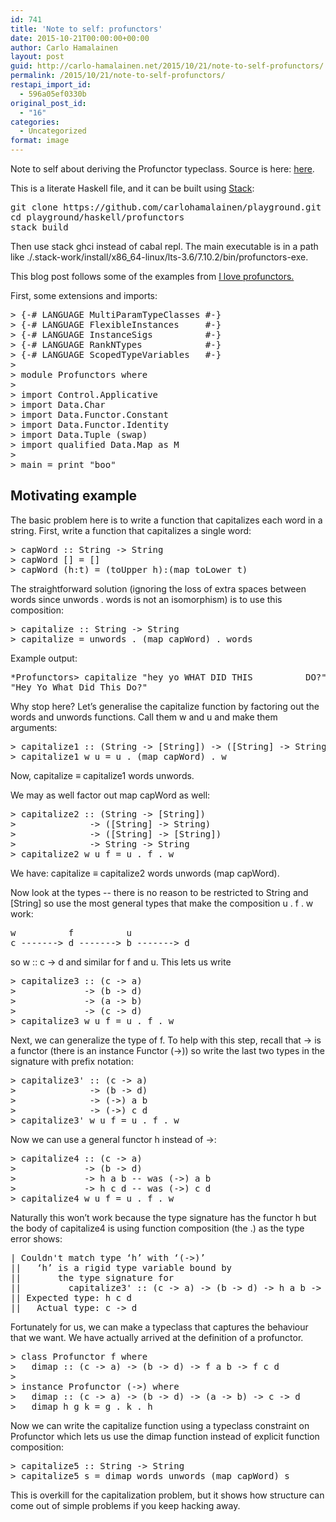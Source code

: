 ```yaml
---
id: 741
title: 'Note to self: profunctors'
date: 2015-10-21T00:00:00+00:00
author: Carlo Hamalainen
layout: post
guid: http://carlo-hamalainen.net/2015/10/21/note-to-self-profunctors/
permalink: /2015/10/21/note-to-self-profunctors/
restapi_import_id:
  - 596a05ef0330b
original_post_id:
  - "16"
categories:
  - Uncategorized
format: image
---
```

Note to self about deriving the Profunctor typeclass. Source is here: [here](https://github.com/carlohamalainen/playground/tree/master/haskell/profunctors).

This is a literate Haskell file, and it can be built using [Stack](https://github.com/commercialhaskell/stack): 

<pre>git clone https://github.com/carlohamalainen/playground.git
cd playground/haskell/profunctors
stack build
</pre>

Then use stack ghci instead of cabal repl. The main executable is in a path like ./.stack-work/install/x86_64-linux/lts-3.6/7.10.2/bin/profunctors-exe.

This blog post follows some of the examples from [I love profunctors.](https://www.fpcomplete.com/user/liyang/profunctors) 

First, some extensions and imports: 

<pre>> {-# LANGUAGE MultiParamTypeClasses #-}
> {-# LANGUAGE FlexibleInstances     #-}
> {-# LANGUAGE InstanceSigs          #-}
> {-# LANGUAGE RankNTypes            #-}
> {-# LANGUAGE ScopedTypeVariables   #-}
>
> module Profunctors where
>
> import Control.Applicative
> import Data.Char
> import Data.Functor.Constant
> import Data.Functor.Identity
> import Data.Tuple (swap)
> import qualified Data.Map as M
>
> main = print "boo"
</pre>

## Motivating example 

The basic problem here is to write a function that capitalizes each word in a string. First, write a function that capitalizes a single word: 

<pre>> capWord :: String -> String
> capWord [] = []
> capWord (h:t) = (toUpper h):(map toLower t)
</pre>

The straightforward solution (ignoring the loss of extra spaces between words since unwords . words is not an isomorphism) is to use this composition: 

<pre>> capitalize :: String -> String
> capitalize = unwords . (map capWord) . words
</pre>

Example output: 

<pre>*Profunctors> capitalize "hey yo WHAT DID THIS          DO?"
"Hey Yo What Did This Do?"
</pre>

Why stop here? Let’s generalise the capitalize function by factoring out the words and unwords functions. Call them w and u and make them arguments:

<pre>> capitalize1 :: (String -> [String]) -> ([String] -> String) -> String -> String
> capitalize1 w u = u . (map capWord) . w
</pre>

Now, capitalize ≡ capitalize1 words unwords.

We may as well factor out map capWord as well: 

<pre>> capitalize2 :: (String -> [String])
>              -> ([String] -> String)
>              -> ([String] -> [String])
>              -> String -> String
> capitalize2 w u f = u . f . w
</pre>

We have: capitalize ≡ capitalize2 words unwords (map capWord).

Now look at the types -- there is no reason to be restricted to String and [String] so use the most general types that make the composition u . f . w work: 

<pre>w          f          u
c -------> d -------> b -------> d
</pre>

so w :: c -> d and similar for f and u. This lets us write 

<pre>> capitalize3 :: (c -> a)
>             -> (b -> d)
>             -> (a -> b)
>             -> (c -> d)
> capitalize3 w u f = u . f . w
</pre>

Next, we can generalize the type of f. To help with this step, recall that -> is a functor (there is an instance Functor (->)) so write the last two types in the signature with prefix notation: 

<pre>> capitalize3' :: (c -> a)
>              -> (b -> d)
>              -> (->) a b
>              -> (->) c d
> capitalize3' w u f = u . f . w
</pre>

Now we can use a general functor h instead of ->: 

<pre>> capitalize4 :: (c -> a)
>             -> (b -> d)
>             -> h a b -- was (->) a b
>             -> h c d -- was (->) c d
> capitalize4 w u f = u . f . w
</pre>

Naturally this won’t work because the type signature has the functor h but the body of capitalize4 is using function composition (the .) as the type error shows:

<pre>| Couldn't match type ‘h’ with ‘(->)’
||   ‘h’ is a rigid type variable bound by
||       the type signature for
||         capitalize3' :: (c -> a) -> (b -> d) -> h a b -> h c d
|| Expected type: h c d
||   Actual type: c -> d
</pre>

Fortunately for us, we can make a typeclass that captures the behaviour that we want. We have actually arrived at the definition of a profunctor.

<pre>> class Profunctor f where
>   dimap :: (c -> a) -> (b -> d) -> f a b -> f c d
>
> instance Profunctor (->) where
>   dimap :: (c -> a) -> (b -> d) -> (a -> b) -> c -> d
>   dimap h g k = g . k . h
</pre>

Now we can write the capitalize function using a typeclass constraint on Profunctor which lets us use the dimap function instead of explicit function composition: 

<pre>> capitalize5 :: String -> String
> capitalize5 s = dimap words unwords (map capWord) s
</pre>

This is overkill for the capitalization problem, but it shows how structure can come out of simple problems if you keep hacking away.